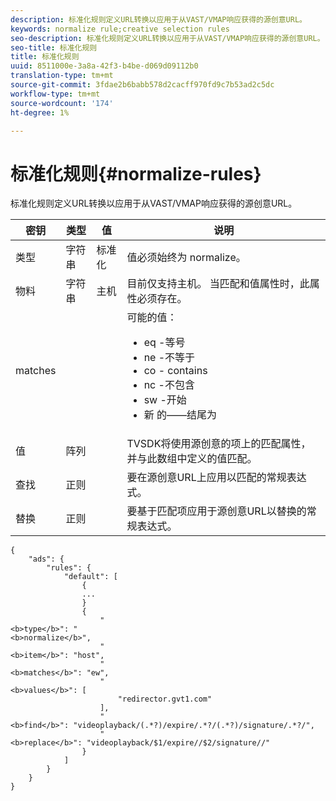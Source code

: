 ```yaml
---
description: 标准化规则定义URL转换以应用于从VAST/VMAP响应获得的源创意URL。
keywords: normalize rule;creative selection rules
seo-description: 标准化规则定义URL转换以应用于从VAST/VMAP响应获得的源创意URL。
seo-title: 标准化规则
title: 标准化规则
uuid: 8511000e-3a8a-42f3-b4be-d069d09112b0
translation-type: tm+mt
source-git-commit: 3fdae2b6babb578d2cacff970fd9c7b53ad2c5dc
workflow-type: tm+mt
source-wordcount: '174'
ht-degree: 1%

---
```



# 标准化规则{#normalize-rules}

标准化规则定义URL转换以应用于从VAST/VMAP响应获得的源创意URL。

<table id="table_ljp_tgx_hz">  
 <thead> 
  <tr> 
   <th class="entry"><b>密钥</b></th> 
   <th class="entry"><b>类型</b></th> 
   <th class="entry"><b>值</b></th> 
   <th class="entry"><b>说明</b></th>
  </tr> 
 </thead>
 <tbody> 
  <tr> 
   <td><span class="codeph"> 类型</span></td> 
   <td><span class="codeph"> 字符串</span></td> 
   <td><span class="codeph"> 标准化</span></td> 
   <td>值必须始终为<span class="codeph"> normalize</span>。</td> 
  </tr> 
  <tr> 
   <td><span class="codeph"> 物料</span></td> 
   <td><span class="codeph"> 字符串</span></td> 
   <td><span class="codeph"> 主机</span></td> 
   <td>目前仅支持<span class="codeph">主机</span>。 当<span class="codeph">匹配</span>和<span class="codeph">值</span>属性时，此属性必须存在。</td> 
  </tr> 
  <tr> 
   <td><span class="codeph"> matches</span></td> 
   <td></td> 
   <td></td> 
   <td>可能的值：
    <ul id="ul_tnf_2hx_hz"> 
     <li><span class="codeph"> eq</span> -等号</li> 
     <li><span class="codeph"> ne</span> -不等于</li> 
     <li><span class="codeph"> co</span> - contains</li> 
     <li><span class="codeph"> nc</span> -不包含</li> 
     <li><span class="codeph"> sw</span> -开始</li> 
     <li><span class="codeph"> 新</span> 的——结尾为</li> 
    </ul></td> 
  </tr> 
  <tr> 
   <td><span class="codeph"> 值</span></td> 
   <td><span class="codeph"> 阵列</span></td> 
   <td></td> 
   <td>TVSDK将使用源创意的<span class="codeph">项</span>上的<span class="codeph">匹配</span>属性，并与此数组中定义的值匹配。</td> 
  </tr> 
  <tr> 
   <td><span class="codeph"> 查找</span></td> 
   <td><span class="codeph"> 正则</span></td> 
   <td></td> 
   <td> 要在源创意URL上应用以匹配的常规表达式。</td> 
  </tr> 
  <tr> 
   <td><span class="codeph"> 替换</span></td> 
   <td><span class="codeph"> 正则</span></td> 
   <td></td> 
   <td> 要基于匹配项应用于源创意URL以替换的常规表达式。</td> 
  </tr> 
 </tbody> 
</table>

```
{
    "ads": {
        "rules": {
            "default": [
                {
                ...
                }
                {
                    "
<b>type</b>": "
<b>normalize</b>",
                    "
<b>item</b>": "host",
                    "
<b>matches</b>": "ew",
                    "
<b>values</b>": [
                        "redirector.gvt1.com"
                    ],
                    "
<b>find</b>": "videoplayback/(.*?)/expire/.*?/(.*?)/signature/.*?/",
                    "
<b>replace</b>": "videoplayback/$1/expire//$2/signature//"
                }                
            ]
        }
    }
}
```
